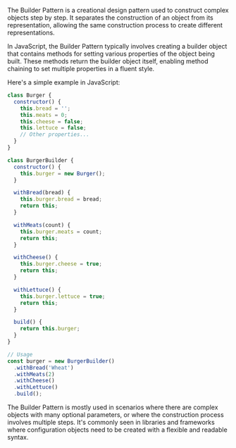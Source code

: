 The Builder Pattern is a creational design pattern used to construct complex objects step by step. It separates the construction of an object from its representation, allowing the same construction process to create different representations.

In JavaScript, the Builder Pattern typically involves creating a builder object that contains methods for setting various properties of the object being built. These methods return the builder object itself, enabling method chaining to set multiple properties in a fluent style.

Here's a simple example in JavaScript:

```javascript
class Burger {
  constructor() {
    this.bread = '';
    this.meats = 0;
    this.cheese = false;
    this.lettuce = false;
    // Other properties...
  }
}

class BurgerBuilder {
  constructor() {
    this.burger = new Burger();
  }

  withBread(bread) {
    this.burger.bread = bread;
    return this;
  }

  withMeats(count) {
    this.burger.meats = count;
    return this;
  }

  withCheese() {
    this.burger.cheese = true;
    return this;
  }

  withLettuce() {
    this.burger.lettuce = true;
    return this;
  }

  build() {
    return this.burger;
  }
}

// Usage
const burger = new BurgerBuilder()
  .withBread('Wheat')
  .withMeats(2)
  .withCheese()
  .withLettuce()
  .build();
```

The Builder Pattern is mostly used in scenarios where there are complex objects with many optional parameters, or where the construction process involves multiple steps. It's commonly seen in libraries and frameworks where configuration objects need to be created with a flexible and readable syntax.